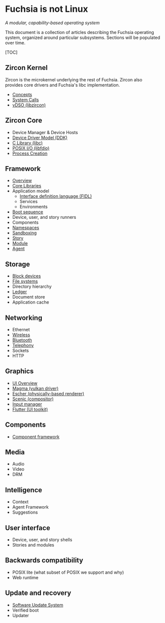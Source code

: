 # Fuchsia is not Linux
_A modular, capability-based operating system_

This document is a collection of articles describing the Fuchsia operating system,
organized around particular subsystems. Sections will be populated over time.

[TOC]

## Zircon Kernel

Zircon is the microkernel underlying the rest of Fuchsia. Zircon
also provides core drivers and Fuchsia's libc implementation.

 - [Concepts][zircon-concepts]
 - [System Calls][zircon-syscalls]
 - [vDSO (libzircon)][zircon-vdso]

## Zircon Core

 - Device Manager & Device Hosts
 - [Device Driver Model (DDK)][zircon-ddk]
 - [C Library (libc)](libc.md)
 - [POSIX I/O (libfdio)](life_of_an_open.md)
 - [Process Creation](process_creation.md)

## Framework

 - [Overview][framework-overview]
 - [Core Libraries](core_libraries.md)
 - Application model
   - [Interface definition language (FIDL)][FIDL]
   - Services
   - Environments
 - [Boot sequence](boot_sequence.md)
 - Device, user, and story runners
 - Components
 - [Namespaces](namespaces.md)
 - [Sandboxing](sandboxing.md)
 - [Story][framework-story]
 - [Module][framework-module]
 - [Agent][framework-agent]

## Storage

 - [Block devices](block_devices.md)
 - [File systems](filesystems.md)
 - Directory hierarchy
 - [Ledger][ledger]
 - Document store
 - Application cache

## Networking

 - Ethernet
 - [Wireless](wireless_networking.md)
 - [Bluetooth](bluetooth_architecture.md)
 - [Telephony][telephony]
 - Sockets
 - HTTP

## Graphics

 - [UI Overview][ui-overview]
 - [Magma (vulkan driver)][magma]
 - [Escher (physically-based renderer)][escher]
 - [Scenic (compositor)][scenic]
 - [Input manager][input-manager]
 - [Flutter (UI toolkit)][flutter]

## Components

 - [Component framework](components/README.md)

## Media

 - Audio
 - Video
 - DRM

## Intelligence

 - Context
 - Agent Framework
 - Suggestions

## User interface

 - Device, user, and story shells
 - Stories and modules

## Backwards compatibility

 - POSIX lite (what subset of POSIX we support and why)
 - Web runtime

## Update and recovery

 - [Software Update System][software-update-system]
 - Verified boot
 - Updater

[zircon-concepts]: /docs/zircon/concepts.md
[zircon-syscalls]: /docs/zircon/syscalls.md
[zircon-vdso]: /docs/zircon/vdso.md
[zircon-ddk]: /docs/zircon/ddk/overview.md
[FIDL]: ../development/languages/fidl/README.md
[framework-overview]: modular/overview.md
[framework-story]: modular/story.md
[framework-module]: modular/module.md
[framework-agent]: modular/agent.md
[ledger]: /src/ledger/docs/README.md
[bluetooth]: /garnet/bin/bluetooth/README.md
[telephony]: /src/connectivity/telephony/
[magma]: magma/README.md
[escher]: /src/ui/lib/escher/README.md
[ui-overview]: ui/README.md
[scenic]: ui/scenic.md
[input-manager]: ui/input.md
[flutter]: https://flutter.dev/
[software-update-system]: /docs/the-book/software_update_system.md
